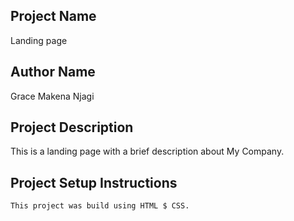 ## Project Name
   Landing page 

## Author Name
   Grace Makena Njagi

## Project Description
   This is a landing page with a brief description about My Company.

## Project Setup Instructions
    This project was build using HTML $ CSS.